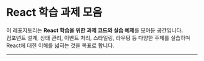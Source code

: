 # React 학습 과제 모음

이 레포지토리는 **React 학습을 위한 과제 코드와 실습 예제**를 모아둔 공간입니다.  
컴포넌트 설계, 상태 관리, 이벤트 처리, 스타일링, 라우팅 등 다양한 주제를 실습하며 React에 대한 이해를 넓히는 것을 목표로 합니다.

---

